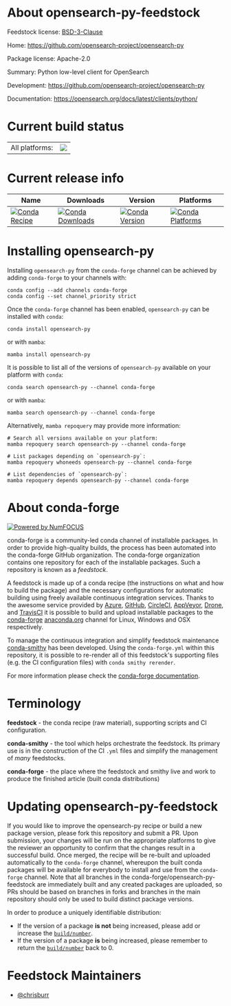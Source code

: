 About opensearch-py-feedstock
=============================

Feedstock license: [BSD-3-Clause](https://github.com/conda-forge/opensearch-py-feedstock/blob/main/LICENSE.txt)

Home: https://github.com/opensearch-project/opensearch-py

Package license: Apache-2.0

Summary: Python low-level client for OpenSearch

Development: https://github.com/opensearch-project/opensearch-py

Documentation: https://opensearch.org/docs/latest/clients/python/

Current build status
====================


<table><tr><td>All platforms:</td>
    <td>
      <a href="https://dev.azure.com/conda-forge/feedstock-builds/_build/latest?definitionId=14523&branchName=main">
        <img src="https://dev.azure.com/conda-forge/feedstock-builds/_apis/build/status/opensearch-py-feedstock?branchName=main">
      </a>
    </td>
  </tr>
</table>

Current release info
====================

| Name | Downloads | Version | Platforms |
| --- | --- | --- | --- |
| [![Conda Recipe](https://img.shields.io/badge/recipe-opensearch--py-green.svg)](https://anaconda.org/conda-forge/opensearch-py) | [![Conda Downloads](https://img.shields.io/conda/dn/conda-forge/opensearch-py.svg)](https://anaconda.org/conda-forge/opensearch-py) | [![Conda Version](https://img.shields.io/conda/vn/conda-forge/opensearch-py.svg)](https://anaconda.org/conda-forge/opensearch-py) | [![Conda Platforms](https://img.shields.io/conda/pn/conda-forge/opensearch-py.svg)](https://anaconda.org/conda-forge/opensearch-py) |

Installing opensearch-py
========================

Installing `opensearch-py` from the `conda-forge` channel can be achieved by adding `conda-forge` to your channels with:

```
conda config --add channels conda-forge
conda config --set channel_priority strict
```

Once the `conda-forge` channel has been enabled, `opensearch-py` can be installed with `conda`:

```
conda install opensearch-py
```

or with `mamba`:

```
mamba install opensearch-py
```

It is possible to list all of the versions of `opensearch-py` available on your platform with `conda`:

```
conda search opensearch-py --channel conda-forge
```

or with `mamba`:

```
mamba search opensearch-py --channel conda-forge
```

Alternatively, `mamba repoquery` may provide more information:

```
# Search all versions available on your platform:
mamba repoquery search opensearch-py --channel conda-forge

# List packages depending on `opensearch-py`:
mamba repoquery whoneeds opensearch-py --channel conda-forge

# List dependencies of `opensearch-py`:
mamba repoquery depends opensearch-py --channel conda-forge
```


About conda-forge
=================

[![Powered by
NumFOCUS](https://img.shields.io/badge/powered%20by-NumFOCUS-orange.svg?style=flat&colorA=E1523D&colorB=007D8A)](https://numfocus.org)

conda-forge is a community-led conda channel of installable packages.
In order to provide high-quality builds, the process has been automated into the
conda-forge GitHub organization. The conda-forge organization contains one repository
for each of the installable packages. Such a repository is known as a *feedstock*.

A feedstock is made up of a conda recipe (the instructions on what and how to build
the package) and the necessary configurations for automatic building using freely
available continuous integration services. Thanks to the awesome service provided by
[Azure](https://azure.microsoft.com/en-us/services/devops/), [GitHub](https://github.com/),
[CircleCI](https://circleci.com/), [AppVeyor](https://www.appveyor.com/),
[Drone](https://cloud.drone.io/welcome), and [TravisCI](https://travis-ci.com/)
it is possible to build and upload installable packages to the
[conda-forge](https://anaconda.org/conda-forge) [anaconda.org](https://anaconda.org/)
channel for Linux, Windows and OSX respectively.

To manage the continuous integration and simplify feedstock maintenance
[conda-smithy](https://github.com/conda-forge/conda-smithy) has been developed.
Using the ``conda-forge.yml`` within this repository, it is possible to re-render all of
this feedstock's supporting files (e.g. the CI configuration files) with ``conda smithy rerender``.

For more information please check the [conda-forge documentation](https://conda-forge.org/docs/).

Terminology
===========

**feedstock** - the conda recipe (raw material), supporting scripts and CI configuration.

**conda-smithy** - the tool which helps orchestrate the feedstock.
                   Its primary use is in the construction of the CI ``.yml`` files
                   and simplify the management of *many* feedstocks.

**conda-forge** - the place where the feedstock and smithy live and work to
                  produce the finished article (built conda distributions)


Updating opensearch-py-feedstock
================================

If you would like to improve the opensearch-py recipe or build a new
package version, please fork this repository and submit a PR. Upon submission,
your changes will be run on the appropriate platforms to give the reviewer an
opportunity to confirm that the changes result in a successful build. Once
merged, the recipe will be re-built and uploaded automatically to the
`conda-forge` channel, whereupon the built conda packages will be available for
everybody to install and use from the `conda-forge` channel.
Note that all branches in the conda-forge/opensearch-py-feedstock are
immediately built and any created packages are uploaded, so PRs should be based
on branches in forks and branches in the main repository should only be used to
build distinct package versions.

In order to produce a uniquely identifiable distribution:
 * If the version of a package **is not** being increased, please add or increase
   the [``build/number``](https://docs.conda.io/projects/conda-build/en/latest/resources/define-metadata.html#build-number-and-string).
 * If the version of a package **is** being increased, please remember to return
   the [``build/number``](https://docs.conda.io/projects/conda-build/en/latest/resources/define-metadata.html#build-number-and-string)
   back to 0.

Feedstock Maintainers
=====================

* [@chrisburr](https://github.com/chrisburr/)

